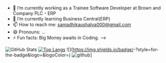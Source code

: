- 🔭 I’m currently working as a Trainee Software Developer at Brown and Company PLC - ERP
- 🌱 I’m currently learning Business Central(ERP)
- 📫 How to reach me: samadhikaushalya000@gmail.com
- 😄 Pronouns: ...
- ⚡ Fun facts: Big Money awaits in Coding. 
-->


![GitHub Stats](https://github-readme-stats.vercel.app/api?username=Samadhi000&theme=radical)
[![Top Langs](https://github-readme-stats.vercel.app/api/top-langs/?username=vishwa-g-pathirana&layout=compact)](https://github.com/anuraghazra/github-readme-stats)
![<Badge Name>](https://img.shields.io/badge/<Badge Text>-<Background Color>?style=for-the-badge&logo=<Icon Name>&logoColor=<Logo Color>)
![github](https://img.shields.io/badge/GitHub-000000?style=for-the-badge&logo=GitHub&logoColor=white)]
